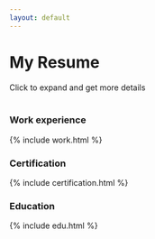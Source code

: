 ```yaml
---
layout: default
---
```

<div class="main-title"> 
    <h1> My Resume </h1>
    Click to expand and get more details
    <br><br>
</div>



### Work experience 
{% include work.html %}

### Certification
{% include certification.html %}

### Education
{% include edu.html %}


<script src="https://code.jquery.com/jquery-3.2.1.min.js"></script>
<script src="assets/js/display.js"></script>
